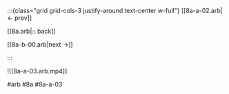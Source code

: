 :::{class="grid grid-cols-3 justify-around text-center w-full"}
[[8a-a-02.arb|← prev]]

[[8a.arb|⌂ back]]

[[8a-b-00.arb|next →]]

:::

![[8a-a-03.arb.mp4]]

#arb #8a #8a-a-03

